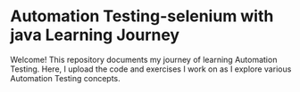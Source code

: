 # Automation Testing-selenium with java Learning Journey
Welcome! This repository documents my journey of learning Automation Testing. Here, I upload the code and exercises I work on as I explore various Automation Testing concepts.
